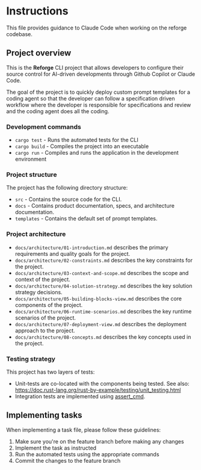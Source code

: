 # Instructions

This file provides guidance to Claude Code when working on the reforge
codebase.

## Project overview

This is the **Reforge** CLI project that allows developers to configure their
source control for AI-driven developments through Github Copilot or Claude
Code.

The goal of the project is to quickly deploy custom prompt templates for a
coding agent so that the developer can follow a specification driven workflow
where the developer is responsible for specifications and review and the
coding agent does all the coding.

### Development commands

- `cargo test` - Runs the automated tests for the CLI
- `cargo build` - Compiles the project into an executable
- `cargo run` - Compiles and runs the application in the
  development environment

### Project structure

The project has the following directory structure:

- `src` - Contains the source code for the CLI.
- `docs` - Contains product documentation, specs, and architecture
  documentation.
- `templates` - Contains the default set of prompt templates.

### Project architecture

- `docs/architecture/01-introduction.md` describes the primary requirements
  and quality goals for the project.
- `docs/architecture/02-constraints.md` describes the key constraints for the
  project.
- `docs/architecture/03-context-and-scope.md` describes the scope and context
  of the project.
- `docs/architecture/04-solution-strategy.md` describes the key solution
  strategy decisions.
- `docs/architecture/05-building-blocks-view.md` describes the core components
  of the project.
- `docs/architecture/06-runtime-scenarios.md` describes the key runtime
  scenarios of the project.
- `docs/architecture/07-deployment-view.md` describes the deployment approach
  to the project.
- `docs/architecture/08-concepts.md` describes the key concepts used in
  the project.

### Testing strategy

This project has two layers of tests:

- Unit-tests are co-located with the components being tested. See also:
  https://doc.rust-lang.org/rust-by-example/testing/unit_testing.html
- Integration tests are implemented using
  [assert_cmd](https://docs.rs/assert_cmd/latest/assert_cmd/).

## Implementing tasks

When implementing a task file, please follow these guidelines:

1. Make sure you're on the feature branch before making any changes
2. Implement the task as instructed
3. Run the automated tests using the appropriate commands
4. Commit the changes to the feature branch
